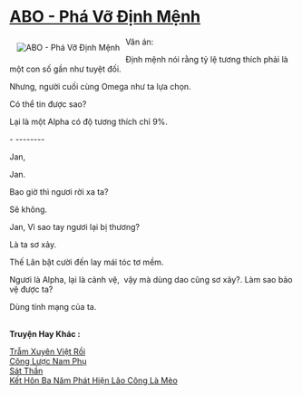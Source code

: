 <a href="https://utruyen.com/abo-pha-vo-dinh-menh/18966/" title="ABO - Phá Vỡ Định Mệnh"><h1>ABO - Phá Vỡ Định Mệnh</h1></a><div style="display:table"><img align="right" style="float: left; padding: 10px;" src="https://utruyen.com/images/story/200x260/abo-pha-vo-dinh-menh.jpg" alt="ABO - Phá Vỡ Định Mệnh">Văn án:<p></p>Định mệnh nói rằng tỷ lệ tương thích phải là một con số gần như tuyệt đối. <p></p>Nhưng, người cuối cùng Omega như ta lựa chọn.<p></p>Có thể tin được sao?<p></p>Lại là một Alpha có độ tương thích chỉ 9%. <p></p>- --------<p></p>Jan, <p></p>Jan.<p></p>Bao giờ thì ngươi rời xa ta?<p></p>Sẽ không. <p></p>Jan, Vì sao tay ngươi lại bị thương? <p></p>Là ta sơ xảy.  <p></p>Thế Lân bật cười đến lay mái tóc tơ mềm.<p></p>Ngươi là Alpha, lại là cảnh vệ,  vậy mà dùng dao cũng sơ xảy?. Làm sao bảo vệ được ta? <p></p>Dùng tính mạng của ta.</div><p><br><b>Truyện Hay Khác :</b></p><a href="https://utruyen.com/tram-xuyen-viet-roi/18919/" alt="Trẫm Xuyên Việt Rồi">Trẫm Xuyên Việt Rồi</a><br/><a href="https://github.com/quanluxury/ngontinhhot/tree/master/truyenhay/15986/" alt="Công Lược Nam Phụ">Công Lược Nam Phụ</a><br/><a href="https://github.com/quanluxury/truyenhot/tree/master/truyenhay/4980/" alt="Sát Thần">Sát Thần</a><br/><a href="https://github.com/quanluxury/ngontinh_sac/tree/master/truyenhay/19991/" alt="Kết Hôn Ba Năm Phát Hiện Lão Công Là Mèo">Kết Hôn Ba Năm Phát Hiện Lão Công Là Mèo</a><br/>